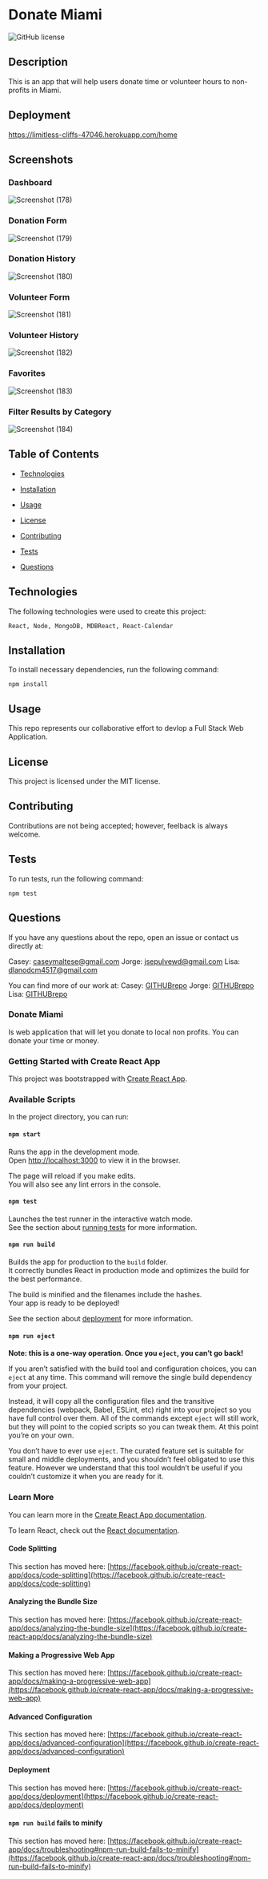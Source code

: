 # Donate Miami
![GitHub license](https://img.shields.io/badge/license-MIT-blue.svg)

## Description
This is an app that will help users donate time or volunteer hours to non-profits in Miami.

## Deployment
https://limitless-cliffs-47046.herokuapp.com/home

## Screenshots
### Dashboard
![Screenshot (178)](https://user-images.githubusercontent.com/62854999/102028902-4e116780-3d7a-11eb-8122-3fcb0f23d7e0.png)
### Donation Form
![Screenshot (179)](https://user-images.githubusercontent.com/62854999/102028905-4ea9fe00-3d7a-11eb-8468-5cbf1680f6eb.png)
### Donation History
![Screenshot (180)](https://user-images.githubusercontent.com/62854999/102028906-4f429480-3d7a-11eb-9d07-3683d444a88e.png)
### Volunteer Form
![Screenshot (181)](https://user-images.githubusercontent.com/62854999/102028909-4f429480-3d7a-11eb-8cde-da03ece10f88.png)
### Volunteer History
![Screenshot (182)](https://user-images.githubusercontent.com/62854999/102028911-4fdb2b00-3d7a-11eb-8dd7-b2594599325c.png)
### Favorites
![Screenshot (183)](https://user-images.githubusercontent.com/62854999/102028912-4fdb2b00-3d7a-11eb-94dd-e58dba0f9f70.png)
### Filter Results by Category
![Screenshot (184)](https://user-images.githubusercontent.com/62854999/102028913-5073c180-3d7a-11eb-86bf-32d844056cca.png)

## Table of Contents

* [Technologies](#technologies)

* [Installation](#installation)

* [Usage](#usage)

* [License](#license)

* [Contributing](#contributing)

* [Tests](#tests)

* [Questions](#questions)


## Technologies

The following technologies were used to create this project:

```
React, Node, MongoDB, MDBReact, React-Calendar
```

## Installation

To install necessary dependencies, run the following command:

```
npm install
```

## Usage

This repo represents our collaborative effort to devlop a Full Stack Web Application.

## License

This project is licensed under the MIT license.

## Contributing

Contributions are not being accepted; however, feelback is always welcome.

## Tests

To run tests, run the following command:

```
npm test
```

## Questions

If you have any questions about the repo, open an issue or contact us directly at: 

Casey: caseymaltese@gmail.com
Jorge: jsepulvewd@gmail.com
Lisa: dlanodcm4517@gmail.com

You can find more of our work at:
Casey: [GITHUBrepo](https://github.com/caseofbase18)
Jorge: [GITHUBrepo](https://github.com/jrgsepulveda)
Lisa: [GITHUBrepo](https://github.com/lisamcgautier)
 

### Donate Miami
Is web application that will let you donate to local non profits. You can donate your time or money.

### Getting Started with Create React App

This project was bootstrapped with [Create React App](https://github.com/facebook/create-react-app).

### Available Scripts

In the project directory, you can run:

#### `npm start`

Runs the app in the development mode.\
Open [http://localhost:3000](http://localhost:3000) to view it in the browser.

The page will reload if you make edits.\
You will also see any lint errors in the console.

#### `npm test`

Launches the test runner in the interactive watch mode.\
See the section about [running tests](https://facebook.github.io/create-react-app/docs/running-tests) for more information.

#### `npm run build`

Builds the app for production to the `build` folder.\
It correctly bundles React in production mode and optimizes the build for the best performance.

The build is minified and the filenames include the hashes.\
Your app is ready to be deployed!

See the section about [deployment](https://facebook.github.io/create-react-app/docs/deployment) for more information.

#### `npm run eject`

**Note: this is a one-way operation. Once you `eject`, you can’t go back!**

If you aren’t satisfied with the build tool and configuration choices, you can `eject` at any time. This command will remove the single build dependency from your project.

Instead, it will copy all the configuration files and the transitive dependencies (webpack, Babel, ESLint, etc) right into your project so you have full control over them. All of the commands except `eject` will still work, but they will point to the copied scripts so you can tweak them. At this point you’re on your own.

You don’t have to ever use `eject`. The curated feature set is suitable for small and middle deployments, and you shouldn’t feel obligated to use this feature. However we understand that this tool wouldn’t be useful if you couldn’t customize it when you are ready for it.

### Learn More

You can learn more in the [Create React App documentation](https://facebook.github.io/create-react-app/docs/getting-started).

To learn React, check out the [React documentation](https://reactjs.org/).

#### Code Splitting

This section has moved here: [https://facebook.github.io/create-react-app/docs/code-splitting](https://facebook.github.io/create-react-app/docs/code-splitting)

#### Analyzing the Bundle Size

This section has moved here: [https://facebook.github.io/create-react-app/docs/analyzing-the-bundle-size](https://facebook.github.io/create-react-app/docs/analyzing-the-bundle-size)

#### Making a Progressive Web App

This section has moved here: [https://facebook.github.io/create-react-app/docs/making-a-progressive-web-app](https://facebook.github.io/create-react-app/docs/making-a-progressive-web-app)

#### Advanced Configuration

This section has moved here: [https://facebook.github.io/create-react-app/docs/advanced-configuration](https://facebook.github.io/create-react-app/docs/advanced-configuration)

#### Deployment

This section has moved here: [https://facebook.github.io/create-react-app/docs/deployment](https://facebook.github.io/create-react-app/docs/deployment)

#### `npm run build` fails to minify

This section has moved here: [https://facebook.github.io/create-react-app/docs/troubleshooting#npm-run-build-fails-to-minify](https://facebook.github.io/create-react-app/docs/troubleshooting#npm-run-build-fails-to-minify)
